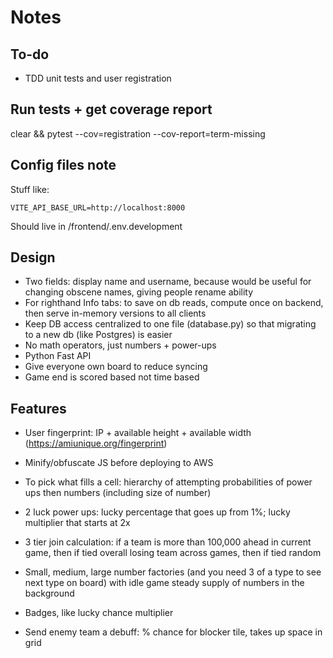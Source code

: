 # Notes

## To-do

- TDD unit tests and user registration

## Run tests + get coverage report

clear && pytest --cov=registration --cov-report=term-missing

## Config files note

Stuff like:

`VITE_API_BASE_URL=http://localhost:8000`

Should live in /frontend/.env.development

## Design

- Two fields: display name and username, because would be useful for changing obscene names, giving people rename ability
- For righthand Info tabs: to save on db reads, compute once on backend, then serve in-memory versions to all clients
- Keep DB access centralized to one file (database.py) so that migrating to a new db (like Postgres) is easier
- No math operators, just numbers + power-ups
- Python Fast API
- Give everyone own board to reduce syncing
- Game end is scored based not time based

## Features

- User fingerprint: IP + available height + available width (https://amiunique.org/fingerprint)
- Minify/obfuscate JS before deploying to AWS

- To pick what fills a cell: hierarchy of attempting probabilities of power ups then numbers (including size of number)
- 2 luck power ups: lucky percentage that goes up from 1%; lucky multiplier that starts at 2x
- 3 tier join calculation: if a team is more than 100,000 ahead in current game, then if tied overall losing team across games, then if tied random
- Small, medium, large number factories (and you need 3 of a type to see next type on board) with idle game steady supply of numbers in the background
- Badges, like lucky chance multiplier
- Send enemy team a debuff: % chance for blocker tile, takes up space in grid
